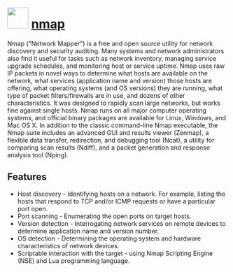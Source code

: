 # <img src="https://cdn.jsdelivr.net/gh/chocolatey-community/chocolatey-coreteampackages@a0850d2be498cbb87f9f0fd7c84bc1eafd4e58ba/icons/nmap.png" width="48" height="48"/> [nmap](https://chocolatey.org/packages/nmap)

Nmap ("Network Mapper") is a free and open source utility for network discovery and security auditing. Many systems and network administrators also find it useful for tasks such as network inventory, managing service upgrade schedules, and monitoring host or service uptime. Nmap uses raw IP packets in novel ways to determine what hosts are available on the network, what services (application name and version) those hosts are offering, what operating systems (and OS versions) they are running, what type of packet filters/firewalls are in use, and dozens of other characteristics. It was designed to rapidly scan large networks, but works fine against single hosts. Nmap runs on all major computer operating systems, and official binary packages are available for Linux, Windows, and Mac OS X. In addition to the classic command-line Nmap executable, the Nmap suite includes an advanced GUI and results viewer (Zenmap), a flexible data transfer, redirection, and debugging tool (Ncat), a utility for comparing scan results (Ndiff), and a packet generation and response analysis tool (Nping).

## Features

- Host discovery - Identifying hosts on a network. For example, listing the hosts that respond to TCP and/or ICMP requests or have a particular port open.
- Port scanning - Enumerating the open ports on target hosts.
- Version detection - Interrogating network services on remote devices to determine application name and version number.
- OS detection - Determining the operating system and hardware characteristics of network devices.
- Scriptable interaction with the target - using Nmap Scripting Engine (NSE) and Lua programming language.

